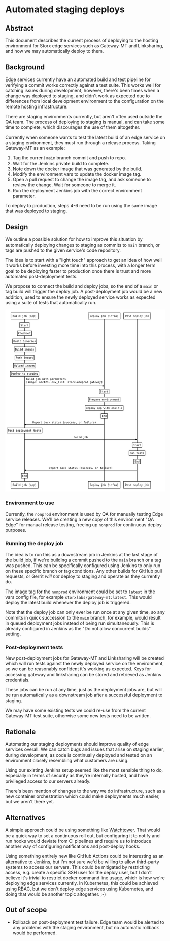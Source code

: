 # Automated staging deploys

## Abstract

This document describes the current process of deploying to the hosting
environment for Storx edge services such as Gateway-MT and Linksharing, and
how we may automatically deploy to them.

## Background

Edge services currently have an automated build and test pipeline for verifying
a commit works correctly against a test suite. This works well for catching
issues during development, however, there's been times when a change was
deployed to staging, and didn't work as expected due to differences from local
development environment to the configuration on the remote hosting
infrastructure.

There are staging environments currently, but aren't often used outside the QA
team. The process of deploying to staging is manual, and can take some time to
complete, which discourages the use of them altogether.

Currently when someone wants to test the latest build of an edge service on a
staging environment, they must run through a release process. Taking Gateway-MT
as an example:

1. Tag the current `main` branch commit and push to repo.
2. Wait for the Jenkins private build to complete.
3. Note down the docker image that was generated by the build.
4. Modify the environment vars to update the docker image tag.
5. Open a pull request to change the image tag, and ask someone to review the change. Wait for someone to merge it.
6. Run the deployment Jenkins job with the correct environment parameter.

To deploy to production, steps 4-6 need to be run using the same image that was
deployed to staging.

## Design

We outline a possible solution for how to improve this situation by automatically
deploying changes to staging as commits to `main` branch, or tags are pushed to
the given service's code repository.

The idea is to start with a "light touch" approach to get an idea of how well it
works before investing more time into this process, with a longer term goal to
be deploying faster to production once there is trust and more automated
post-deployment tests.

We propose to connect the build and deploy jobs, so the end of a `main` or tag
build will trigger the deploy job. A post-deployment job would be a new
addition, used to ensure the newly deployed service works as expected using a
suite of tests that automatically run.

![Sequence of jobs](images/automated-staging-deploy.svg "Sequence of jobs")

### Environment to use

Currently, the `nonprod` environment is used by QA for manually testing Edge
service releases. We'll be creating a new copy of this environment "QA Edge"
for manual release testing, freeing up `nonprod` for continuous deploy purposes.

### Running the deploy job

The idea is to run this as a downstream job in Jenkins at the last stage of the
build job, if we're building a commit pushed to the `main` branch or a
tag was pushed. This can be specifically configured using Jenkins to only
run on these specific branch or tag conditions. Any other builds for GitHub
pull requests, or Gerrit _will not_ deploy to staging and operate as they
currently do.

The image tag for the `nonprod` environment could be set to `latest` in the vars
config file, for example `storxlabs/gateway-mt:latest`. This would deploy the
latest build whenever the deploy job is triggered.

Note that the deploy job can only ever be run once at any given time, so any
commits in quick succession to the `main` branch, for example, would result in
queued deployment jobs instead of being run simultaneously. This is already
configured in Jenkins as the "Do not allow concurrent builds" setting.

### Post-deployment tests

New post-deployment jobs for Gateway-MT and Linksharing will be created which
will run tests against the newly deployed service on the environment, so we can be
reasonably confident it's working as expected. Keys for accessing gateway and
linksharing can be stored and retrieved as Jenkins credentials.

These jobs can be run at any time, just as the deployment jobs are, but will be
run automatically as a downstream job after a successful deployment to staging.

We may have some existing tests we could re-use from the current Gateway-MT
test suite, otherwise some new tests need to be written.

## Rationale

Automating our staging deployments should improve quality of edge services
overall. We can catch bugs and issues that arise on staging earlier, during
development, as code is continually deployed and tested on an environment
closely resembling what customers are using.

Using our existing Jenkins setup seemed like the most sensible thing to do,
especially in terms of security as they're internally hosted, and have
privileged access to our servers already.

There's been mention of changes to the way we do infrastructure, such as a new
container orchestration which could make deployments much easier, but we aren't
there yet.

## Alternatives

A simple approach could be using something like [Watchtower](https://containrrr.dev/watchtower/).
That would be a quick way to set a continuous roll out, but configuring it to
notify and run hooks would deviate from CI pipelines and require us to
introduce another way of configuring notifications and post-deploy hooks.

Using something entirely new like GitHub Actions could be interesting as an
alternative to Jenkins, but I'm not sure we'd be willing to allow third-party
systems to access our servers. This could be mitigated by restricting access,
e.g. create a specific SSH user for the deploy user, but I don't believe it's
trivial to restrict docker command line usage, which is how we're deploying
edge services currently. In Kubernetes, this could be achieved using RBAC, but
we don't deploy edge services using Kubernetes, and doing that would be another
topic altogether. ;-)

## Out of scope

* Rollback on post-deployment test failure. Edge team would be alerted to any
problems with the staging environment, but no automatic rollback would be
performed.